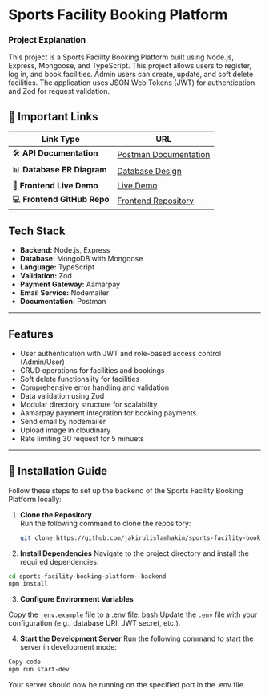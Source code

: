 # Sports Facility Booking Platform

### Project Explanation

This project is a Sports Facility Booking Platform built using Node.js, Express, Mongoose, and TypeScript. This project allows users to register, log in, and book facilities. Admin users can create, update, and soft delete facilities. The application uses JSON Web Tokens (JWT) for authentication and Zod for request validation.

## 🌟 Important Links

| Link Type                   | URL                                                                                                    |
| --------------------------- | ------------------------------------------------------------------------------------------------------ |
| 🛠 **API Documentation**    | [Postman Documentation](https://documenter.getpostman.com/view/30515463/2sAYBPmuPn)                    |
| 📊 **Database ER Diagram**  | [Database Design](https://dbdiagram.io/d/sports-facility-booking-6732e1b6e9daa85aca1dc16a)             |
| 🔗 **Frontend Live Demo**   | [Live Demo](https://sprorts-facility-booking-platform.vercel.app)                                      |
| 💻 **Frontend GitHub Repo** | [Frontend Repository](https://github.com/jakirulislamhakim/sports-facility-booking-platform-front-end) |

## Tech Stack

- **Backend:** Node.js, Express
- **Database:** MongoDB with Mongoose
- **Language:** TypeScript
- **Validation:** Zod
- **Payment Gateway:** Aamarpay
- **Email Service:** Nodemailer
- **Documentation:** Postman

---

## Features

- User authentication with JWT and role-based access control (Admin/User)
- CRUD operations for facilities and bookings
- Soft delete functionality for facilities
- Comprehensive error handling and validation
- Data validation using Zod
- Modular directory structure for scalability
- Aamarpay payment integration for booking payments.
- Send email by nodemailer
- Upload image in cloudinary
- Rate limiting 30 request for 5 minuets

---

## 🚀 Installation Guide

Follow these steps to set up the backend of the Sports Facility Booking Platform locally:

1. **Clone the Repository**  
   Run the following command to clone the repository:

   ```bash
   git clone https://github.com/jakirulislamhakim/sports-facility-booking-platform--backend
   ```

2. **Install Dependencies**
   Navigate to the project directory and install the required dependencies:

```bash
cd sports-facility-booking-platform--backend
npm install
```

3. **Configure Environment Variables**

Copy the `.env.example` file to a .env file:
bash
Update the `.env` file with your configuration (e.g., database URI, JWT secret, etc.).

4. **Start the Development Server**
   Run the following command to start the server in development mode:

```bash
Copy code
npm run start-dev
```

Your server should now be running on the specified port in the .env file.
